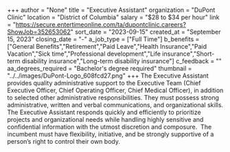 +++
author = "None"
title = "Executive Assistant"
organization = "DuPont Clinic"
location = "District of Columbia"
salary = "$28 to $34 per hour"
link = "https://secure.entertimeonline.com/ta/dupontclinic.careers?ShowJob=352653062"
sort_date = "2023-09-15"
created_at = "September 15, 2023"
closing_date = "-"
a_job_type = ["Full Time"]
b_benefits = ["General Benefits","Retirement","Paid Leave","Health Insurance","Paid Vacation","Sick time","Professional development","Life insurance","Short-term disability insurance","Long-term disability insurance"]
c_feedback = ""
aa_degrees_required = "Bachelor's degree required"
thumbnail = "../../images/DuPont-Logo_608fcd27.png"
+++
The Executive Assistant provides quality administrative support to the Executive Team (Chief Executive Officer, Chief Operating Officer, Chief Medical Officer), in addition to selected other administrative responsibilities. They must possess strong administrative, written and verbal communications, and organizational skills. The Executive Assistant responds quickly and efficiently to prioritize projects and organizational needs while handling highly sensitive and confidential information with the utmost discretion and composure.  The incumbent must have flexibility, initiative, and be strongly supportive of a person’s right to control their own body.